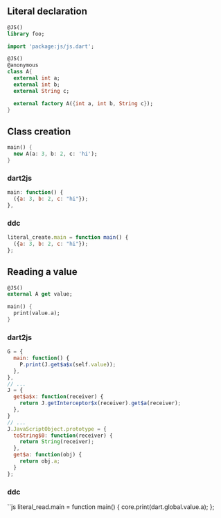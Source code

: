 
## Literal declaration

```dart
@JS()
library foo;

import 'package:js/js.dart';

@JS()
@anonymous
class A{
  external int a;
  external int b;
  external String c;

  external factory A({int a, int b, String c});
}
```

## Class creation

```dart
main() {
  new A(a: 3, b: 2, c: 'hi');
}
```

### dart2js
```js
main: function() {
  ({a: 3, b: 2, c: "hi"});
},
```

### ddc
```js
literal_create.main = function main() {
  ({a: 3, b: 2, c: "hi"});
};
```

## Reading a value
```dart
@JS()
external A get value;

main() {
  print(value.a);
}
```


### dart2js
```js
G = {
  main: function() {
    P.print(J.get$a$x(self.value));
  },
},
// ...
J = {
  get$a$x: function(receiver) {
    return J.getInterceptor$x(receiver).get$a(receiver);
  },
}
// ...
J.JavaScriptObject.prototype = {
  toString$0: function(receiver) {
    return String(receiver);
  },
  get$a: function(obj) {
    return obj.a;
  }
};
```

### ddc
``js
literal_read.main = function main() {
  core.print(dart.global.value.a);
};
```
